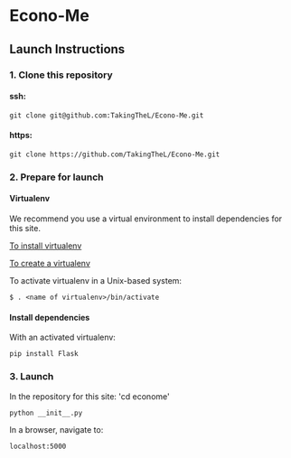 # Econo-Me

## Launch Instructions

### 1. Clone this repository

#### ssh:

`git clone git@github.com:TakingTheL/Econo-Me.git`

#### https:

`git clone https://github.com/TakingTheL/Econo-Me.git`

### 2. Prepare for launch

#### Virtualenv

We recommend you use a virtual environment to install dependencies for this site.

[To install virtualenv](https://virtualenv.pypa.io/en/latest/installation.html)

[To create a virtualenv](https://virtualenv.pypa.io/en/latest/user_guide.html)

To activate virtualenv in a Unix-based system:

`$ . <name of virtualenv>/bin/activate`

#### Install dependencies

With an activated virtualenv:

`pip install Flask`

### 3. Launch

In the repository for this site:
'cd econome'

`python __init__.py`

In a browser, navigate to:

`localhost:5000`
